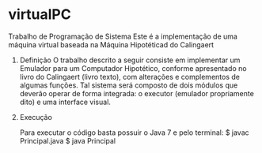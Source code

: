 virtualPC
=========

Trabalho de Programação de Sistema
    Este é a implementação de uma máquina virtual baseada na Máquina Hipotéticad do Calingaert

1. Definição
    O trabalho descrito a seguir consiste em implementar um Emulador para um Computador Hipotético, conforme apresentado no livro do Calingaert (livro texto), com alterações e complementos de algumas funções. Tal sistema será composto de dois módulos que deverão operar de forma integrada: o executor (emulador propriamente dito) e uma interface visual.

2. Execução

    Para executar o código basta possuir o Java 7 e pelo terminal:
        $ javac Principal.java
        $ java Principal



